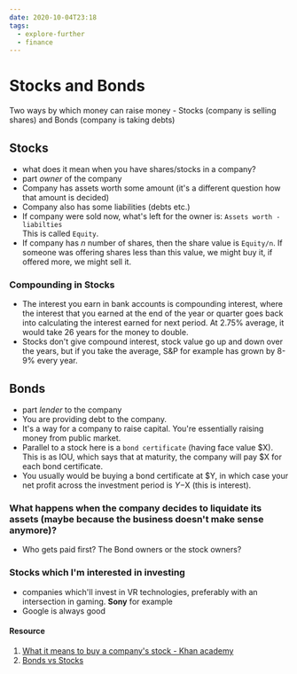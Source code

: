```yaml
---
date: 2020-10-04T23:18
tags: 
  - explore-further
  - finance
---
```


# Stocks and Bonds

Two ways by which money can raise money - Stocks (company is selling shares) and Bonds (company is taking debts)

## Stocks 
- what does it mean when you have shares/stocks in a company?
- part *owner* of the company
- Company has assets worth some amount (it's a different question how that amount is decided)
- Company also has some liabilities (debts etc.)
- If company were sold now, what's left for the owner is: `Assets worth - liabilties`  
This is called `Equity`.
- If company has *n* number of shares, then the share value is `Equity/n`. If someone was offering shares less than this value, we might buy it, if offered more, we might sell it.

### Compounding in Stocks
- The interest you earn in bank accounts is compounding interest, where the interest that you earned at the end of the year or quarter goes back into calculating the interest earned for next period. At 2.75% average, it would take 26 years for the money to double.
- Stocks don't give compound interest, stock value go up and down over the years, but if you take the average, S&P for example has grown by 8-9% every year.


## Bonds
- part *lender* to the company
- You are providing debt to the company.
- It's a way for a company to raise capital. You're essentially raising money from public market.
- Parallel to a stock here is a `bond certificate` (having face value $X). This is as IOU, which says that at maturity, the company will pay $X for each bond certificate.
- You usually would be buying a bond certificate at $Y, in which case your net profit across the investment period is $Y-$X (this is interest).

### What happens when the company decides to liquidate its assets (maybe because the business doesn't make sense anymore)?
- Who gets paid first? The Bond owners or the stock owners?


### Stocks which I'm interested in investing

- companies which'll invest in VR technologies, preferably with an intersection in gaming. **Sony** for example
- Google is always good

#### Resource
1. [What it means to buy a company's stock - Khan academy](https://www.khanacademy.org/college-careers-more/personal-finance/pf-investment-vehicles-insurance-and-retirement/pf-stocks-intro-tutorial/v/what-it-means-to-buy-a-company-s-stock?modal=1)
2. [Bonds vs Stocks](https://www.khanacademy.org/college-careers-more/personal-finance/pf-investment-vehicles-insurance-and-retirement/pf-stocks-intro-tutorial/v/bonds-vs-stocks?modal=1)
